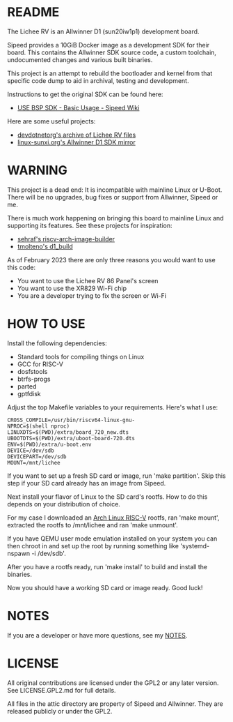 README
======

The Lichee RV is an Allwinner D1 (sun20iw1p1) development board.

Sipeed provides a 10GiB Docker image as a development SDK for their board.
This contains the Allwinner SDK source code, a custom toolchain, undocumented
changes and various built binaries.

This project is an attempt to rebuild the bootloader and kernel from that
specific code dump to aid in archival, testing and development.

Instructions to get the original SDK can be found here:

- [USE BSP SDK - Basic Usage - Sipeed Wiki](https://wiki.sipeed.com/hardware/en/lichee/RV/user.html#USE-BSP-SDK)

Here are some useful projects:

- [devdotnetorg's archive of Lichee RV files](https://github.com/devdotnetorg/Lichee-RV)
- [linux-sunxi.org's Allwinner D1 SDK mirror](https://linux-sunxi.org/D1_SDK_Howto)

WARNING
=======

This project is a dead end: It is incompatible with mainline Linux or U-Boot.
There will be no upgrades, bug fixes or support from Allwinner, Sipeed or me.

There is much work happening on bringing this board to mainline Linux and
supporting its features. See these projects for inspiration:

- [sehraf's riscv-arch-image-builder](https://github.com/sehraf/riscv-arch-image-builder)
- [tmolteno's d1_build](https://github.com/tmolteno/d1_build)

As of February 2023 there are only three reasons you would want to use this code:

- You want to use the Lichee RV 86 Panel's screen
- You want to use the XR829 Wi-Fi chip
- You are a developer trying to fix the screen or Wi-Fi

HOW TO USE
==========

Install the following dependencies:

- Standard tools for compiling things on Linux
- GCC for RISC-V
- dosfstools
- btrfs-progs
- parted
- gptfdisk

Adjust the top Makefile variables to your requirements. Here's what I use:

```
CROSS_COMPILE=/usr/bin/riscv64-linux-gnu-
NPROC=$(shell nproc)
LINUXDTS=$(PWD)/extra/board_720_new.dts
UBOOTDTS=$(PWD)/extra/uboot-board-720.dts
ENV=$(PWD)/extra/u-boot.env
DEVICE=/dev/sdb
DEVICEPART=/dev/sdb
MOUNT=/mnt/lichee
```

If you want to set up a fresh SD card or image, run 'make partition'.
Skip this step if your SD card already has an image from Sipeed.

Next install your flavor of Linux to the SD card's rootfs.
How to do this depends on your distribution of choice.

For my case I downloaded an [Arch Linux RISC-V](https://archriscv.felixc.at/) rootfs,
ran 'make mount', extracted the rootfs to /mnt/lichee and ran 'make unmount'.

If you have QEMU user mode emulation installed on your system you can then chroot in
and set up the root by running something like 'systemd-nspawn -i /dev/sdb'.

After you have a rootfs ready, run 'make install' to build and install the binaries.

Now you should have a working SD card or image ready. Good luck!

NOTES
=====

If you are a developer or have more questions, see my [NOTES](NOTES.md).

LICENSE
=======

All original contributions are licensed under the GPL2 or any later version.
See LICENSE.GPL2.md for full details.

All files in the attic directory are property of Sipeed and Allwinner.
They are released publicly or under the GPL2.
